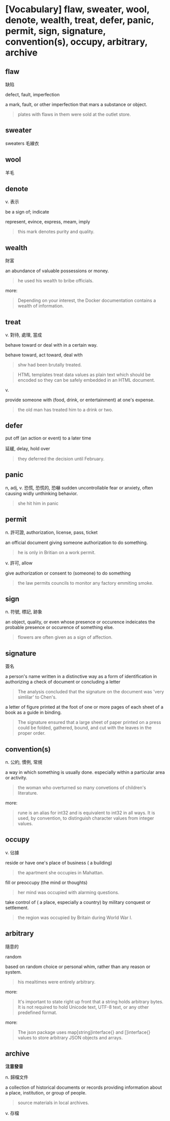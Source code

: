 # [Vocabulary] flaw, sweater, wool, denote, wealth, treat, defer, panic, permit, sign, signature, convention(s), occupy, arbitrary, archive

## flaw 

缺陷

defect, fault, imperfection

a mark, fault, or other imperfection that mars a substance or object.

> plates with flaws in them were sold at the outlet store.

## sweater

sweaters 毛線衣

## wool 

羊毛

## denote

v. 表示

be a sign of; indicate

represent, evince, express, meam, imply

> this mark denotes purity and quality.
## wealth

財富

an abundance of valuable possessions or money.

> he used his wealth to bribe officials.

more: 

> Depending on your interest, the Docker documentation contains a wealth of information.

## treat

v. 對待, 處理, 當成

behave toward or deal with in a certain way.

behave toward, act toward, deal with

> shw had been brutally treated.

> HTML templates treat data values as plain text which should be encoded so they can be safely embedded in an HTML document.

v.

provide someone with (food, drink, or entertainment) at one's expense.

> the old man has treated him to a drink or two.

## defer

put off (an action or event) to a later time

延緩, delay, hold over

> they deferred the decision until February.

## panic

n, adj, v. 恐慌, 恐慌的, 恐嚇
sudden uncontrollable fear or anxiety, often causing widly unthinking behavior.

> she hit him in panic

## permit

n. 許可證, authorization, license, pass, ticket

an official document giving someone authorization to do something.

> he is only in Britian on a work permit.

v. 許可, allow

give authorization or consent to (someone) to do something

> the law permits councils to monitor any factory emmiting smoke.

## sign 

n. 符號, 標記, 跡象 

an object, quality, or even whose presence or occurence indeicates the probable presence or occurence of something else.

> flowers are often given as a sign of affection.


## signature

簽名

a person's name written in a distinctive way as a form of identification in authorizing a check of document or concluding a letter

> The analysis concluded that the signature on the document was 'very simlilar' to Chen's.

a letter of figure printed at the foot of one or more pages of each sheet of a book as a guide in binding.

> The signature ensured that a large sheet of paper printed on a press could be folded, gathered, bound, and cut with the leaves in the proper order.



## convention(s)

n. 公約, 慣例, 常規

a way in which something is usually done. especially within a particular area or activity.

> the woman who overturned so many convetions of children's literature.

more: 

> rune is an alias for int32 and is equivalent to int32 in all ways. It is used, by convention, to distinguish character values from integer values.

## occupy

v. 佔據

reside or have one's place of business ( a building) 

> the apartment she occupies in Mahattan.

fill or preoccupy (the mind or thoughts)

> her mind was occupied with alarming questions.

take control of ( a place, especially a country) by military conquest or settlement.

> the region was occupied by Britain during World War I.

## arbitrary

隨意的

random

based on random choice or personal whim, rather than any reason or system.

> his mealtimes were entirely arbitrary.

more: 

> It's important to state right up front that a string holds arbitrary bytes. It is not required to hold Unicode text, UTF-8 text, or any other predefined format.

more: 

> The json package uses map[string]interface{} and []interface{} values to store arbitrary JSON objects and arrays.

## archive 

**注意發音**

n. 歸檔文件

a collection of historical documents or records providing information about a place, institution, or group of people.

> source materials in local archives.

v. 存檔
